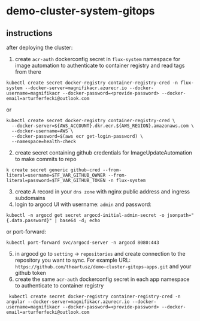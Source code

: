 # demo-cluster-system-gitops

## instructions
after deploying the cluster:
1. create `acr-auth` dockerconfig secret in `flux-system` namespace for image automation to authenticate to container registry and read tags from there
```
kubectl create secret docker-registry container-registry-cred -n flux-system --docker-server=magnifikacr.azurecr.io --docker-username=magnifikacr --docker-password=<provide-password> --docker-email=arturferfecki@outlook.com 
```
or 
```
kubectl create secret docker-registry container-registry-cred \
  --docker-server=${AWS_ACCOUNT}.dkr.ecr.${AWS_REGION}.amazonaws.com \
  --docker-username=AWS \
  --docker-password=$(aws ecr get-login-password) \
  --namespace=health-check
```
2. create secret containing github credentials for ImageUpdateAutomation to make commits to repo
```
k create secret generic github-cred --from-literal=username=$TF_VAR_GITHUB_OWNER --from-literal=password=$TF_VAR_GITHUB_TOKEN -n flux-system
```

3. create A record in your `dns zone` with nginx public address and ingress subdomains
4. login to argocd UI with username: `admin` and password: 
```
kubectl -n argocd get secret argocd-initial-admin-secret -o jsonpath="{.data.password}" | base64 -d; echo
```
or port-forward: 
```
kubectl port-forward svc/argocd-server -n argocd 8080:443
```
5. in argocd go to `setting` -> `repositories` and create connection to the repository you want to sync. 
For example URL: `https://github.com/theartusz/demo-cluster-gitops-apps.git` and your github token 
6. create the same `acr-auth` dockerconfig secret in each app namespace to authenticate to container registry
```
 kubectl create secret docker-registry container-registry-cred -n angular --docker-server=magnifikacr.azurecr.io --docker-username=magnifikacr --docker-password=<provide-password> --docker-email=arturferfecki@outlook.com
```
